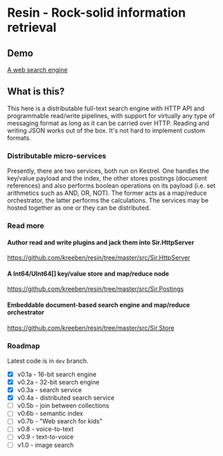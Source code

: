 # Resin - Rock-solid information retrieval

## Demo

[A web search engine](https://didyougogo.com)

## What is this?

This here is a distributable full-text search engine with HTTP API and programmable read/write pipelines, 
with support for virtually any type of messaging format as long as it can be carried over HTTP. 
Reading and writing JSON works out of the box. It's not hard to implement custom formats.

### Distributable micro-services

Presently, there are two services, both run on Kestrel. 
One handles the key/value payload and the index, the other stores postings (document references) 
and also performs boolean operations on its payload (i.e. set arithmetics such as AND, OR, NOT). 
The former acts as a map/reduce orchestrator, the latter performs the calculations. 
The services may be hosted together as one or they can be distributed.

### Read more

#### Author read and write plugins and jack them into Sir.HttpServer  
https://github.com/kreeben/resin/tree/master/src/Sir.HttpServer

#### A Int64/UInt64[] key/value store and map/reduce node  
https://github.com/kreeben/resin/tree/master/src/Sir.Postings

#### Embeddable document-based search engine and map/reduce orchestrator 
https://github.com/kreeben/resin/tree/master/src/Sir.Store

### Roadmap

Latest code is in `dev` branch.

- [x] v0.1a - 16-bit search engine
- [x] v0.2a - 32-bit search engine
- [x] v0.3a - search service
- [x] v0.4a - distributed search service
- [ ] v0.5b - join between collections
- [ ] v0.6b - semantic index
- [ ] v0.7b - "Web search for kids"
- [ ] v0.8 - voice-to-text
- [ ] v0.9 - text-to-voice
- [ ] v1.0 - image search
